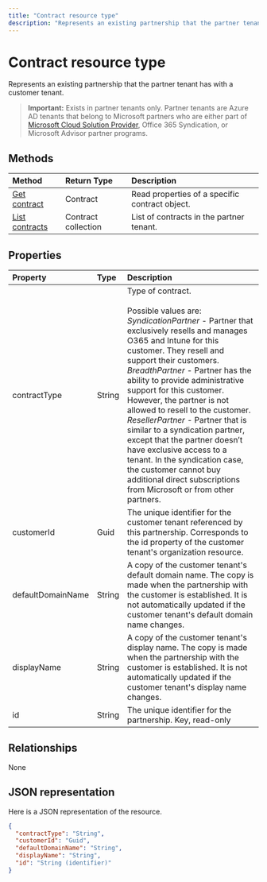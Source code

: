 ---title: "Contract resource type"description: "Represents an existing partnership that the partner tenant has with a customer tenant."---# Contract resource type
Represents an existing partnership that the partner tenant has with a customer tenant.

> **Important:**
> Exists in partner tenants only. Partner tenants are Azure AD tenants that belong to Microsoft partners who are either part of [Microsoft Cloud Solution Provider](https://partnercenter.microsoft.com/en-us/partner/programs), Office 365 Syndication, or Microsoft Advisor partner programs.

## Methods

| Method   | Return Type | Description |
|:---------------|:--------|:----------|
|[Get contract](../api/contract-get.md) | Contract |Read properties of a specific contract object. |
|[List contracts](../api/contract-list.md) | Contract collection | List of contracts in the partner tenant. |

## Properties
| Property   | Type | Description |
|:---------------|:--------|:----------|
|contractType|String|Type of contract.<br><br>Possible values are:<br> *SyndicationPartner* - Partner that exclusively resells and manages O365 and Intune for this customer. They resell and support their customers.<br> *BreadthPartner* - Partner has the ability to provide administrative support for this customer. However, the partner is not allowed to resell to the customer.<br>*ResellerPartner* - Partner that is similar to a syndication partner, except that the partner doesn’t have exclusive access to a tenant. In the syndication case, the customer cannot buy additional direct subscriptions from Microsoft or from other partners.|
|customerId|Guid|The unique identifier for the customer tenant referenced by this partnership. Corresponds to the id property of the customer tenant's organization resource. |
|defaultDomainName|String|A copy of the customer tenant's default domain name. The copy is made when the partnership with the customer is established. It is not automatically updated if the customer tenant's default domain name changes.|
|displayName|String|A copy of the customer tenant's display name. The copy is made when the partnership with the customer is established. It is not automatically updated if the customer tenant's display name changes.|
|id|String| The unique identifier for the partnership. Key, read-only |

## Relationships
None


## JSON representation
Here is a JSON representation of the resource.

<!--{
  "blockType": "resource",
  "openType": true,
  "optionalProperties": [],
  "keyProperty": "id",
  "baseType": "microsoft.graph.directoryObject",
  "@odata.type": "microsoft.graph.contract"
}-->

```json
{
  "contractType": "String",
  "customerId": "Guid",
  "defaultDomainName": "String",
  "displayName": "String",
  "id": "String (identifier)"
}

```

<!-- uuid: 8fcb5dbc-d5aa-4681-8e31-b001d5168d79
2015-10-25 14:57:30 UTC -->
<!-- {
  "type": "#page.annotation",
  "description": "Contract resource",
  "keywords": "",
  "section": "documentation",
  "tocPath": ""
}-->